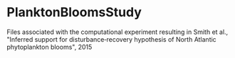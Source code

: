 # PlanktonBloomsStudy
Files associated with the computational experiment resulting in Smith et al., "Inferred support for disturbance‐recovery hypothesis of North Atlantic phytoplankton blooms", 2015

